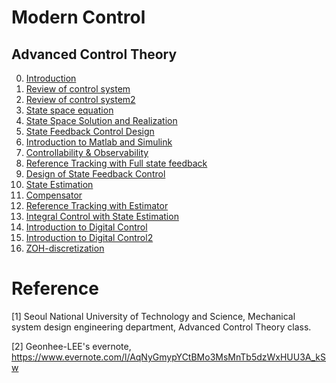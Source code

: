 # Modern Control

## Advanced Control Theory

0. [Introduction](https://github.com/Geonhee-LEE/control/blob/master/Modern%20Control/Introduction.md)
1. [Review of control system](https://www.evernote.com/l/AqMmHnQaBqpMSqvNUuPjchDWs5GDDrzCIYA)
2. [Review of control system2](https://www.evernote.com/l/AqOpaI7mKqxPZavQja7zQjBCimyg_p06N5Y)
3. [State space equation](https://www.evernote.com/l/AqOhoO0mXaRFUYEM0WKI1KJHc-IOHIOOOH8)
4. [State Space Solution and Realization](https://www.evernote.com/l/AqMpe_wRlfNAoYktKWHUCFi9cRqMxUanBII)
5. [State Feedback Control Design](https://www.evernote.com/l/AqOfkuxAvW5F0LUZ6RrwhC9cNAii_lgoMmM)
6. [Introduction to Matlab and Simulink](https://github.com/Geonhee-LEE/control/blob/master/Modern%20Control/Introduction%20to%20Matlab%20and%20Simulink.md)
7. [Controllability & Observability](https://www.evernote.com/l/AqOe_BpFP7BMtbt3BrO0Wjbl5VdqM9uxsPc)
8. [Reference Tracking with Full state feedback](https://www.evernote.com/l/AqP_Xv-eVsZKtJdWqzHHfxD8ykyswpoLk1I)
9. [Design of State Feedback Control](https://github.com/Geonhee-LEE/control/blob/master/Modern%20Control/Design%20of%20State%20Feedback%20Control.md)
10. [State Estimation](https://github.com/Geonhee-LEE/control/blob/master/Modern%20Control/State%20Estimation.md)
11. [Compensator](https://github.com/Geonhee-LEE/control/blob/master/Modern%20Control/Compensator.md)
12. [Reference Tracking with Estimator](https://github.com/Geonhee-LEE/control/blob/master/Modern%20Control/Reference%20Tracking%20with%20Estimator.md)
13. [Integral Control with State Estimation](https://github.com/Geonhee-LEE/control/blob/master/Modern%20Control/Integral%20Control%20with%20State%20Estimation.md)
14. [Introduction to Digital Control](https://github.com/Geonhee-LEE/control/blob/master/Modern%20Control/Introduction%20to%20Digital%20Control.md)
15. [Introduction to Digital Control2](https://github.com/Geonhee-LEE/control/blob/master/Modern%20Control/Review%20of%20control%20system2.md)
16. [ZOH-discretization](https://github.com/Geonhee-LEE/control/blob/master/Modern%20Control/ZOH-discretization.md)




# Reference
[1] Seoul National University of Technology and Science, Mechanical system design engineering department, Advanced Control Theory class.

[2] Geonhee-LEE's evernote, https://www.evernote.com/l/AqNyGmypYCtBMo3MsMnTb5dzWxHUU3A_kSw
